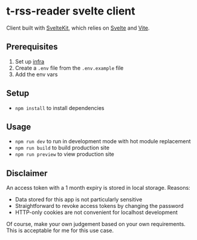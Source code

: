 # t-rss-reader svelte client

Client built with [SvelteKit](https://kit.svelte.dev/), which relies on [Svelte](https://svelte.dev/) and [Vite](https://vitejs.dev/).

## Prerequisites

1. Set up [infra](../../infra/README.md)
2. Create a `.env` file from the `.env.example` file
3. Add the env vars

## Setup

- `npm install` to install dependencies

## Usage

- `npm run dev` to run in development mode with hot module replacement
- `npm run build` to build production site
- `npm run preview` to view production site

## Disclaimer

An access token with a 1 month expiry is stored in local storage. Reasons:

- Data stored for this app is not particularly sensitive
- Straightforward to revoke access tokens by changing the password
- HTTP-only cookies are not convenient for localhost development

Of course, make your own judgement based on your own requirements. This is acceptable for me for this use case.

